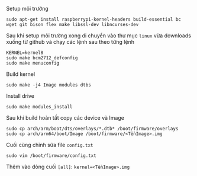 Setup môi trường 
```
sudo apt-get install raspberrypi-kernel-headers build-essential bc wget git bison flex make libssl-dev libncurses-dev
```
Sau khi setup môi trường xong di chuyển vào thư mục `linux` vừa downloads xuống từ github và chạy các lệnh sau theo từng lệnh
```
KERNEL=kernel8
sudo make bcm2712_defconfig
sudo make menuconfig
```
Build kernel
```
sudo make -j4 Image modules dtbs
```
Install drive
```
sudo make modules_install
```
Sau khi build hoàn tất copy các device và Image
```
sudo cp arch/arm/boot/dts/overlays/*.dtb* /boot/firmware/overlays
sudo cp arch/arm64/boot/Image /boot/firmware/<TềnImage>.img
```
Cuối cùng chỉnh sữa file `config.txt` 
```
sudo vim /boot/firmware/config.txt
```
Thêm vào dòng cuối `[all]`: `kernel=<TềnImage>.img`


